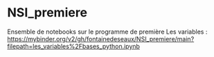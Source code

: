 # NSI_premiere
Ensemble de notebooks sur le programme de première
Les variables :
https://mybinder.org/v2/gh/fontainedeseaux/NSI_premiere/main?filepath=les_variables%2Fbases_python.ipynb

